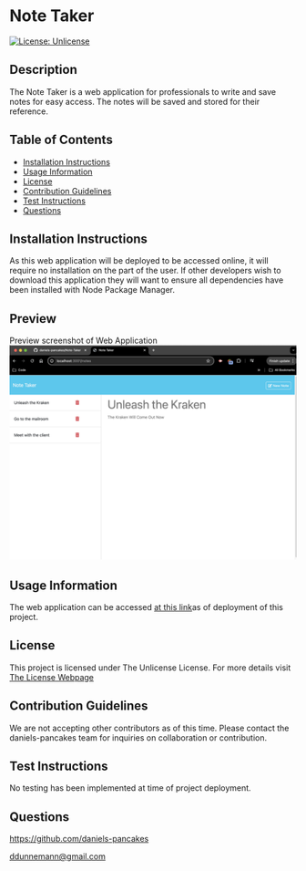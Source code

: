 # Note Taker

[![License: Unlicense](https://img.shields.io/badge/License-Unlicense-blue.svg)](http://unlicense.org/)

## Description
The Note Taker is a web application for professionals to write and save notes for easy access. The notes will be saved and stored for their reference.

## Table of Contents
* [Installation Instructions](#installation-instructions)
* [Usage Information](#usage-information)
* [License](#license)
* [Contribution Guidelines](#contribution-guidelines)
* [Test Instructions](#test-instructions)
* [Questions](#questions)

## Installation Instructions
As this web application will be deployed to be accessed online, it will require no installation on the part of the user. If other developers wish to download this application they will want to ensure all dependencies have been installed with Node Package Manager. 

## Preview
Preview screenshot of Web Application ![Preview](./public/assets/media/preview.png)

## Usage Information
The web application can be accessed [at this link](https://note-taker-sacb.onrender.com/)as of deployment of this project.

## License
This project is licensed under The Unlicense License. For more details visit [The License Webpage](http://unlicense.org/)
 
## Contribution Guidelines
We are not accepting other contributors as of this time. Please contact the daniels-pancakes team for inquiries on collaboration or contribution.

## Test Instructions
No testing has been implemented at time of project deployment.

## Questions
https://github.com/daniels-pancakes

ddunnemann@gmail.com
